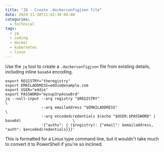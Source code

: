 ```yaml
---
title: "JQ - Create .dockerconfigjson file"
date: 2024-11-30T11:42:38-04:00
categories:
  - technical
tags:
  - jq
  - coding
  - docker
  - kubernetes
  - linux
---
```

Use the `jq` tool to create a `.dockerconfigjson` file from existing details, including inline `base64` encoding.
```
export REGISTRY="theregistry"
export EMAILADDRESS=eddie@example.com
export USER="eddie"
export PASSWORD="mysup3rp4ssw0rd"
jq --null-input --arg registry "$REGISTRY"                                                         \
                --arg emailaddress "$EMAILADDRESS"                                                 \
                --arg encodedcredentials $(echo "$USER:$PASSWORD" |  base64)                       \
                '{"auths": { ($registry): {"email": $emailaddress, "auth": $encodedcredentials}}}'
```
This is formatted for a Linux type command line, but it wouldn't take much to convert it to PowerShell if you're so inclined.
